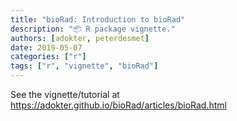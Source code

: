 ```yaml
---
title: "bioRad: Introduction to bioRad"
description: "📦 R package vignette."
authors: [adokter, peterdesmet]
date: 2019-05-07
categories: ["r"]
tags: ["r", "vignette", "bioRad"]
---
```


See the vignette/tutorial at <https://adokter.github.io/bioRad/articles/bioRad.html>

